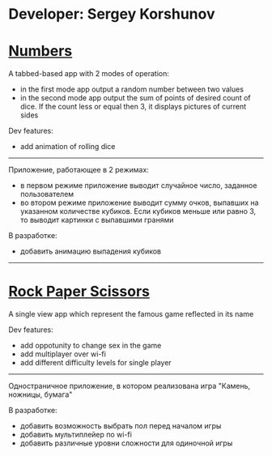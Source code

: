 # Developer: Sergey Korshunov
# [Numbers](https://github.com/Ikeret/ios_apps/tree/master/Numbers/Numbers)
A tabbed-based app with 2 modes of operation:
* in the first mode app output a random number between two values
* in the second mode app output the sum of points of desired count of dice. If the count less or equal then 3, it displays pictures of current sides
    
Dev features: 
* add animation of rolling dice

---

Приложение, работающее в 2 режимах:
* в первом режиме приложение выводит случайное число, заданное пользователем
* во втором режиме приложение выводит сумму очков, выпавших на указанном количестве кубиков. Если кубиков меньше или равно 3, то выводит картинки с выпавшими гранями
    
В разработке:
* добавить анимацию выпадения кубиков

***
 
# [Rock Paper Scissors](https://github.com/Ikeret/ios_apps/tree/master/Rock%20Paper%20Scissors/Rock%20Paper%20Scissors)
A single view app which represent the famous game reflected in its name
 
Dev features:
* add oppotunity to change sex in the game
* add multiplayer over wi-fi
* add different difficulty levels for single player

---

Одностраничное приложение, в котором реализована игра "Камень, ножницы, бумага"

В разработке:
* добавить возможность выбрать пол перед началом игры
* добавить мультиплейер по wi-fi
* добавить различные уровни сложности для одиночной игры
